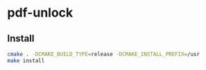 # pdf-unlock

## Install
```sh
cmake . -DCMAKE_BUILD_TYPE=release -DCMAKE_INSTALL_PREFIX=/usr
make install
```
